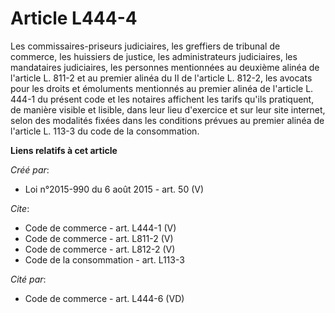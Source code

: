 # Article L444-4

Les commissaires-priseurs judiciaires, les greffiers de tribunal de commerce, les huissiers de justice, les administrateurs
judiciaires, les mandataires judiciaires, les personnes mentionnées au deuxième alinéa de l'article L. 811-2 et au premier
alinéa du II de l'article L. 812-2, les avocats pour les droits et émoluments mentionnés au premier alinéa de l'article L.
444-1 du présent code et les notaires affichent les tarifs qu'ils pratiquent, de manière visible et lisible, dans leur lieu
d'exercice et sur leur site internet, selon des modalités fixées dans les conditions prévues au premier alinéa de l'article
L. 113-3 du code de la consommation.

**Liens relatifs à cet article**

_Créé par_:

  - Loi n°2015-990 du 6 août 2015 - art. 50 (V)

_Cite_:

  - Code de commerce - art. L444-1 (V)
  - Code de commerce - art. L811-2 (V)
  - Code de commerce - art. L812-2 (V)
  - Code de la consommation - art. L113-3

_Cité par_:

  - Code de commerce - art. L444-6 (VD)

